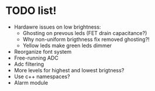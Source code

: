 # TODO list!

- Hardawre issues on low brightness:
  - Ghosting on prevous leds (FET drain capacitance?)
  - Why non-uniform brigthness fix removed ghosting?!
  - Yellow leds make green leds dimmer
- Reorganize font system
- Free-running ADC
- Adc filtering
- More levels for highest and lowest brigtness?
- Use c++ namespaces?
- Alarm module
